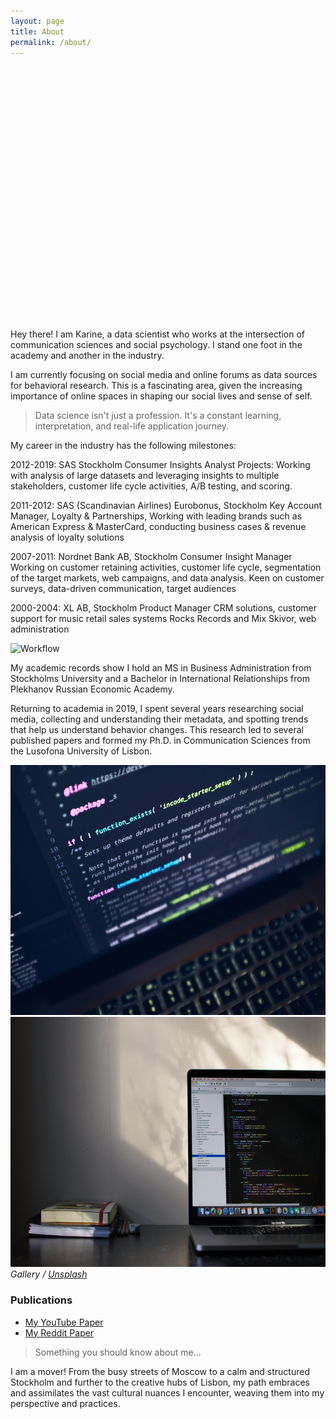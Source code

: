 ```yaml
---
layout: page
title: About
permalink: /about/
---
```


<div style="background-image: url('/images/03.jpg'); background-size: cover; background-position: center bottom; height: 400px; margin-bottom: 20px;">

</div>

Hey there! I am Karine, a data scientist who works at the intersection of communication sciences and social psychology. I stand one foot in the academy and another in the industry.


I am currently focusing on social media and online forums as data sources for behavioral research. This is a fascinating area, given the increasing importance of online spaces in shaping our social lives and sense of self.


> Data science isn't just a profession. It's a constant learning, interpretation, and real-life application journey.

My career in the industry has the following milestones:

2012-2019: SAS  Stockholm Consumer Insights Analyst Projects: Working with analysis of large datasets and leveraging insights to multiple stakeholders, customer life cycle activities, A/B testing, and scoring.

2011-2012: SAS (Scandinavian Airlines) Eurobonus, Stockholm Key Account Manager, Loyalty & Partnerships, Working with leading brands such as American Express & MasterCard, conducting business cases & revenue analysis of loyalty solutions

2007-2011: Nordnet Bank AB, Stockholm Consumer Insight Manager Working on customer retaining activities, customer life cycle, segmentation of the target markets, web campaigns, and data analysis. Keen on customer surveys, data-driven communication, target audiences

2000-2004: XL AB, Stockholm Product Manager CRM solutions, customer support for music retail sales systems Rocks Records and Mix Skivor, web administration

![Workflow]({{site.baseurl}}/images/09-1.jpeg)

My academic records show I hold an MS in Business Administration from Stockholms University and a Bachelor in International Relationships from Plekhanov Russian Economic Academy.

Returning to academia in 2019, I spent several years researching social media, collecting and understanding their metadata, and spotting trends that help us understand behavior changes. This research led to several published papers and formed my Ph.D. in Communication Sciences from the Lusofona University of Lisbon. 

<div class="gallery-box">
  <div class="gallery">
    <img src="/images/09-2.jpg" style="height: 400px; width: auto;">
    <img src="/images/09-3.jpg" style="height: 400px; width: auto;">
  </div>
  <em>Gallery / <a href="https://unsplash.com/" target="_blank">Unsplash</a></em>
  <div class="publications">
    <h3>Publications</h3>
    <ul>
      <li><a href="https://journals.sagepub.com/doi/full/10.1177/20563051221084958" target="_blank">My YouTube Paper</a></li>
      <li><a href="https://firstmonday.org/ojs/index.php/fm/article/view/12725/10744" target="_blank">My Reddit Paper</a></li>
      <!-- Add more publications as needed -->
    </ul>
  </div>
</div>


> Something you should know about me...

I am a mover! From the busy streets of Moscow to a calm and structured Stockholm and further to the creative hubs of Lisbon, my path embraces and assimilates the vast cultural nuances I encounter, weaving them into my perspective and practices.  




